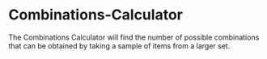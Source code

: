 # Combinations-Calculator
The Combinations Calculator will find the number of possible combinations  that can be obtained by taking a sample of items from a larger set.
